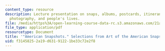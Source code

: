 ```yaml
---
content_type: resource
description: Lecture presentation on snaps, albums, postcards, itinerants, everyday
  photography, and people's lives.
file: /media/https%3A/open-learning-course-data-rc.s3.amazonaws.com/21a-348-photography-and-truth-spring-2008/f31458252a19d63191221be33c72e2f8_MIT21A_348S08_snapshotsA.pdf
file_type: application/pdf
resourcetype: Document
title: '"American Snapshots." Selections from Art of the American Snapshot.'
uid: f3145825-2a19-d631-9122-1be33c72e2f8
---
```

